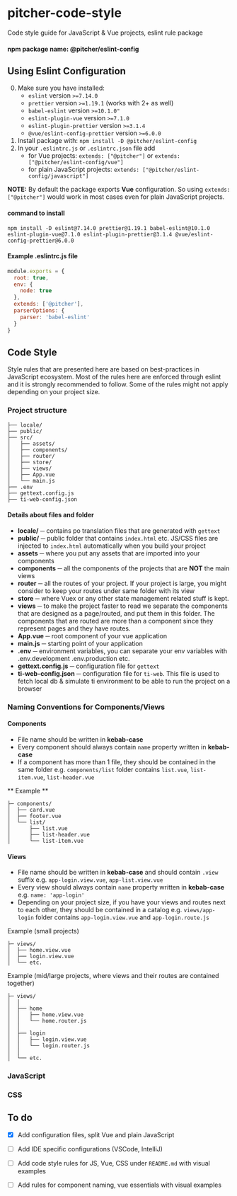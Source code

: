# pitcher-code-style
Code style guide for JavaScript &amp; Vue projects, eslint rule package

#### npm package name: @pitcher/eslint-config  
  

## Using Eslint Configuration
0. Make sure you have installed: 
    - `eslint` version `>=7.14.0`
    - `prettier` version `>=1.19.1` (works with 2+ as well)
    - `babel-eslint` version `>=10.1.0"`
    - `eslint-plugin-vue` version `>=7.1.0`
    - `eslint-plugin-prettier` version `>=3.1.4`
    - `@vue/eslint-config-prettier` version `>=6.0.0`
1. Install package with: `npm install -D @pitcher/eslint-config`
2. In your `.eslintrc.js` or `.eslintrc.json` file add
    - for Vue projects: `extends: ["@pitcher"]` or `extends: ["@pitcher/eslint-config/vue"]`
    - for plain JavaScript projects: `extends: ["@pitcher/eslint-config/javascript"]`
  
**NOTE:** By default the package exports **Vue** configuration. So using `extends: ["@pitcher"]` would work in most cases even for plain JavaScript projects. 

#### command to install
```
npm install -D eslint@7.14.0 prettier@1.19.1 babel-eslint@10.1.0 eslint-plugin-vue@7.1.0 eslint-plugin-prettier@3.1.4 @vue/eslint-config-prettier@6.0.0
```
 
#### Example .eslintrc.js file
```javascript
module.exports = {
  root: true,
  env: {
    node: true
  },
  extends: ['@pitcher'],
  parserOptions: {
    parser: 'babel-eslint'
  }
}
```

## Code Style
Style rules that are presented here are based on best-practices in JavaScript ecosystem. Most of the rules here are enforced through eslint and it is strongly recommended to follow. Some of the rules might not apply depending on your project size. 

### Project structure
```
├── locale/
├── public/
├── src/
│   ├── assets/
│   ├── components/
│   ├── router/
│   ├── store/
│   ├── views/
│   ├── App.vue
│   └── main.js
├── .env
├── gettext.config.js
├── ti-web-config.json
```

#### Details about files and folder
- **locale/** ─ contains po translation files that are generated with `gettext`
- **public/** ─ public folder that contains `index.html` etc. JS/CSS files are injected to `index.html` automatically when you build your project
- **assets** ─ where you put any assets that are imported into your components
- **components** ─ all the components of the projects that are **NOT** the main views
- **router** ─ all the routes of your project. If your project is large, you might consider to keep your routes under same folder with its view
- **store** ─ where Vuex or any other state management related stuff is kept. 
- **views** ─ to make the project faster to read we separate the components that are designed as a page/routed, and put them in this folder. The components that are routed are more than a component since they represent pages and they have routes.
- **App.vue** ─ root component of your vue application
- **main.js** ─ starting point of your application
- **.env** ─ environment variables, you can separate your env variables with .env.development .env.production etc.
- **gettext.config.js** ─ configuration file for `gettext`
- **ti-web-config.json** ─ configuration file for `ti-web`. This file is used to fetch local db & simulate ti environment to be able to run the project on a browser

### Naming Conventions for Components/Views
#### Components
- File name should be written in **kebab-case**
- Every component should always contain `name` property written in **kebab-case**
- If a component has more than 1 file, they should be contained in the same folder e.g. `components/list` folder contains `list.vue`, `list-item.vue`, `list-header.vue`

** Example **
```
├─ components/
│  ├── card.vue
│  ├── footer.vue
│  └── list/
│      ├── list.vue
│      ├── list-header.vue
│      └── list-item.vue
```

#### Views
- File name should be written in **kebab-case** and should contain `.view` suffix e.g. `app-login.view.vue`, `app-list.view.vue`
- Every view should always contain `name` property written in **kebab-case** e.g. `name: 'app-login'`
- Depending on your project size, if you have your views and routes next to each other, they should be contained in a catalog e.g. `views/app-login` folder contains `app-login.view.vue` and `app-login.route.js`

Example (small projects)
```
├─ views/
│  ├── home.view.vue
│  ├── login.view.vue
│  └── etc.
```

Example (mid/large projects, where views and their routes are contained together)
```
├─ views/
│  │
│  ├── home
│  │   ├── home.view.vue
│  │   └── home.router.js
│  │
│  ├── login
│  │   ├── login.view.vue
│  │   └── login.router.js
│  │
│  └── etc.
```


### JavaScript

### CSS


## To do
- [x] Add configuration files, split Vue and plain JavaScript
- [ ] Add IDE specific configurations (VSCode, IntelliJ)
- [ ] Add code style rules for JS, Vue, CSS under `README.md` with visual examples
- [ ] Add rules for component naming, vue essentials with visual examples


